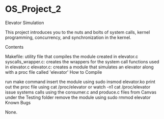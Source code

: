 # OS_Project_2

Elevator Simulation

This project introduces you to the nuts and bolts of system calls, kernel programming, concurrency, and synchronization in the kernel.

Contents

Makefile: utility file that compiles the module created in elevator.c
syscalls_wrapper.c: creates the wrappers for the system call functions used in elevator.c
elevator.c: creates a module that simulates an elevator along with a proc file called 'elevator'
How to Compile

run make command
insert the module using sudo insmod elevator.ko
print out the proc file using cat /proc/elevator or watch -n1 cat /proc/elevator
issue systems calls using the consumer.c and produce.c files from Canvas under the Testing folder
remove the module using sudo rmmod elevator
Known Bugs

None.
